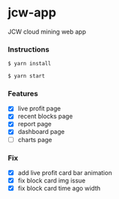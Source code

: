 # jcw-app

JCW cloud mining web app

### Instructions

```bash
$ yarn install

$ yarn start
```

### Features

-   [x] live profit page
-   [x] recent blocks page
-   [x] report page
-   [x] dashboard page
-   [ ] charts page

### Fix

-   [x] add live profit card bar animation
-   [x] fix block card img issue
-   [x] fix block card time ago width
